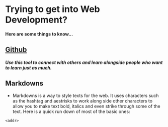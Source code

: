 # Trying to get into Web Development?
#### Here are some things to know...

## [Github](https://github.com) 
##### Use this tool to connect with others and learn alongside people who want to learn just as much. 

## Markdowns
 - Markdowns is a way to style texts for the web. It uses characters such as the hashtag and aestrisks to work along side other characters to allow you to make text bold, italics and even strike through some of the text. Here is a quick run down of most of the basic ones: 


`<addr>`
